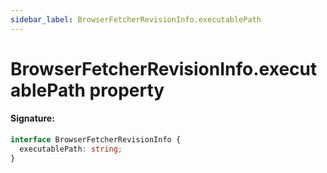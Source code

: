 ```yaml
---
sidebar_label: BrowserFetcherRevisionInfo.executablePath
---
```


# BrowserFetcherRevisionInfo.executablePath property

#### Signature:

```typescript
interface BrowserFetcherRevisionInfo {
  executablePath: string;
}
```
